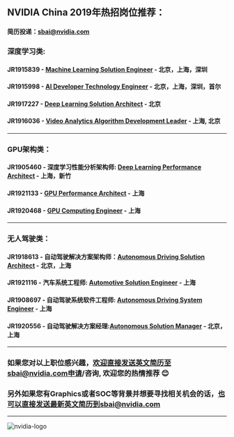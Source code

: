 
## NVIDIA China 2019年热招岗位推荐：
#### 简历投递：sbai@nvidia.com

### 深度学习类:
#### JR1915839 - [Machine Learning Solution Engineer](/Machine-Learning-Solution-Engineer.md) - 北京，上海，深圳 
#### JR1915998 - [AI Developer Technology Engineer](/AI_Developer_Technology_Engineer.md) - 北京，上海，深圳，首尔
#### JR1917227 - [Deep Learning Solution Architect](/HPC-Solution-Architect.md) - 北京
#### JR1916036 - [Video Analytics Algorithm Development Leader](/Video_Analytics_Algorithm_Development_Leader.md) - 上海, 北京

----
### GPU架构类：
#### JR1905460 - 深度学习性能分析架构师: [Deep Learning Performance Architect](/Deep_Learning_Performance_Architect.md) - 上海，新竹
#### JR1921133 - [GPU Performance Architect](/GPU_Performance_Architect.md) - 上海
#### JR1920468 - [GPU Computing Engineer](/GPU-Computing-Engineer.md) - 上海

----
### 无人驾驶类：
#### JR1918613 - 自动驾驶解决方案架构师：[Autonomous Driving Solution Architect](/Autonomous-Driving-Solution-Architect.md) - 北京，上海
#### JR1921116 - 汽车系统工程师: [Automotive Solution Engineer](/Automotive_Solution_Engineer.md) - 上海
#### JR1908697 - 自动驾驶系统软件工程师: [Autonomous Driving System Engineer](/Autonomous-Driving-System-Engineer.md) - 上海
#### JR1920556 - 自动驾驶解决方案经理:[Autonomous Solution Manager](/Autonomous-Solution-Manager.md) - 北京，上海

----
### 如果您对以上职位感兴趣，欢迎直接发送英文简历至sbai@nvidia.com申请/咨询, 欢迎您的热情推荐 :blush:

### 另外如果您有Graphics或者SOC等背景并想要寻找相关机会的话，也可以直接发送最新英文简历到sbai@nvidia.com
----
![nvidia-logo](https://blogs.nvidia.com/wp-content/uploads/2018/04/23-deepcore-orbit-star.jpg)
